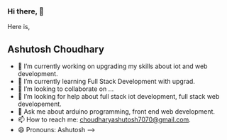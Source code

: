 ### Hi there, 👋


Here is,
## Ashutosh  Choudhary


- 🔭 I’m currently working on upgrading my skills about iot and web development.
- 🌱 I’m currently learning Full Stack Development with upgrad.
- 👯 I’m looking to collaborate on ...
- 🤔 I’m looking for help about full stack iot development, full stack web developement.
- 💬 Ask me about arduino programming, front end web development.
- 📫 How to reach me: choudharyashutosh7070@gmail.com.
- 😄 Pronouns: Ashutosh
-->
